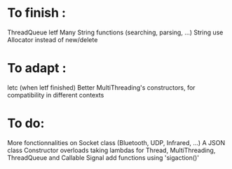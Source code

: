 # To finish :
ThreadQueue
letf
Many String functions (searching, parsing, ...)
String use Allocator instead of new/delete

# To adapt :
letc (when letf finished)
Better MultiThreading's constructors, for compatibility in different contexts

# To do:
More fonctionnalities on Socket class (Bluetooth, UDP, Infrared, ...)
A JSON class
Constructor overloads taking lambdas for Thread, MultiThreading, ThreadQueue and Callable
Signal add functions using 'sigaction()'
